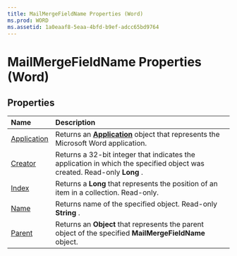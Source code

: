 ```yaml
---
title: MailMergeFieldName Properties (Word)
ms.prod: WORD
ms.assetid: 1a0eaaf8-5eaa-4bfd-b9ef-adcc65bd9764
---
```



# MailMergeFieldName Properties (Word)

## Properties



|**Name**|**Description**|
|:-----|:-----|
|[Application](mailmergefieldname-application-property-word.md)|Returns an  **[Application](application-object-word.md)** object that represents the Microsoft Word application.|
|[Creator](mailmergefieldname-creator-property-word.md)|Returns a 32-bit integer that indicates the application in which the specified object was created. Read-only  **Long** .|
|[Index](mailmergefieldname-index-property-word.md)|Returns a  **Long** that represents the position of an item in a collection. Read-only.|
|[Name](mailmergefieldname-name-property-word.md)|Returns name of the specified object. Read-only  **String** .|
|[Parent](mailmergefieldname-parent-property-word.md)|Returns an  **Object** that represents the parent object of the specified **MailMergeFieldName** object.|

